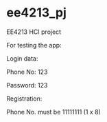 # ee4213_pj
EE4213 HCI project

For testing the app:

Login data:

Phone No: 123

Password: 123

Registration:

Phone No. must be 11111111 (1 x 8)
